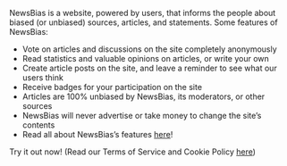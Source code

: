 NewsBias is a website, powered by users, that informs the people about biased (or unbiased) sources, articles, and statements. Some features of NewsBias:
  - Vote on articles and discussions on the site completely anonymously
  - Read statistics and valuable opinions on articles, or write your own
  - Create article posts on the site, and leave a reminder to see what our users think
  - Receive badges for your participation on the site
  - Articles are 100% unbiased by NewsBias, its moderators, or other sources
  - NewsBias will never advertise or take money to change the site’s contents
  - Read all about NewsBias’s features [here](Features.md)!

Try it out now! (Read our Terms of Service and Cookie Policy [here](Terms_Of_Service.md))
